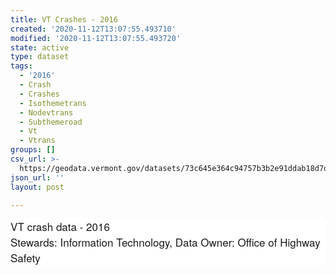```yaml
---
title: VT Crashes - 2016
created: '2020-11-12T13:07:55.493710'
modified: '2020-11-12T13:07:55.493720'
state: active
type: dataset
tags:
  - '2016'
  - Crash
  - Crashes
  - Isothemetrans
  - Nodevtrans
  - Subthemeroad
  - Vt
  - Vtrans
groups: []
csv_url: >-
  https://geodata.vermont.gov/datasets/73c645e364c94757b3b2e91ddab18d7d_4.csv?outSR=%7B%22latestWkid%22%3A32145%2C%22wkid%22%3A32145%7D
json_url: ''
layout: post

---
```

<div style='font-family: &quot;Avenir Next W01&quot;, &quot;Avenir Next W00&quot;, &quot;Avenir Next&quot;, Avenir, &quot;Helvetica Neue&quot;, Helvetica, Arial, sans-serif; font-size: 17px; background-color: rgb(255, 255, 255);'>VT crash data - 2016</div><div style='font-family: &quot;Avenir Next W01&quot;, &quot;Avenir Next W00&quot;, &quot;Avenir Next&quot;, Avenir, &quot;Helvetica Neue&quot;, Helvetica, Arial, sans-serif; font-size: 17px; background-color: rgb(255, 255, 255);'>Stewards: Information Technology, Data Owner: Office of Highway Safety</div>
